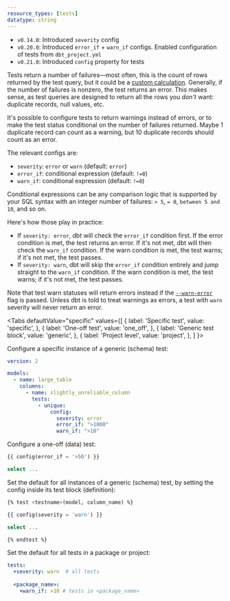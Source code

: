 ```yaml
---
resource_types: [tests]
datatype: string
---
```


<Changelog>

* `v0.14.0`: Introduced `severity` config
* `v0.20.0`: Introduced `error_if` + `warn_if` configs. Enabled configuration of tests from `dbt_project.yml`
* `v0.21.0`: Introduced `config` property for tests

</Changelog>

Tests return a number of failures—most often, this is the count of rows returned by the test query, but it could be a [custom calculation](resource-configs/fail_calc). Generally, if the number of failures is nonzero, the test returns an error. This makes sense, as test queries are designed to return all the rows you _don't_ want: duplicate records, null values, etc.

It's possible to configure tests to return warnings instead of errors, or to make the test status conditional on the number of failures returned. Maybe 1 duplicate record can count as a warning, but 10 duplicate records should count as an error.

The relevant configs are:
- `severity`: `error` or `warn` (default: `error`)
- `error_if`: conditional expression (default: `!=0`)
- `warn_if`: conditional expression (default: `!=0`)

Conditional expressions can be any comparison logic that is supported by your SQL syntax with an integer number of failures: `> 5`, `= 0`, `between 5 and 10`, and so on.

Here's how those play in practice:
- If `severity: error`, dbt will check the `error_if` condition first. If the error condition is met, the test returns an error. If it's not met, dbt will then check the `warn_if` condition. If the warn condition is met, the test warns; if it's not met, the test passes.
- If `severity: warn`, dbt will skip the `error_if` condition entirely and jump straight to the `warn_if` condition. If the warn condition is met, the test warns; if it's not met, the test passes.

Note that test warn statuses will return errors instead if the [`--warn-error`](global-cli-flags#warnings-as-errors) flag is passed. Unless dbt is told to treat warnings as errors, a test with `warn` severity will never return an error.

<Tabs
  defaultValue="specific"
  values={[
    { label: 'Specific test', value: 'specific', },
    { label: 'One-off test', value: 'one_off', },
    { label: 'Generic test block', value: 'generic', },
    { label: 'Project level', value: 'project', },
  ]
}>

<TabItem value="specific">

Configure a specific instance of a generic (schema) test:

<File name='models/<filename>.yml'>

```yaml
version: 2

models:
  - name: large_table
    columns:
      - name: slightly_unreliable_column
        tests:
          - unique:
              config:
                severity: error
                error_if: ">1000"
                warn_if: ">10"
```

</File>

</TabItem>

<TabItem value="one_off">

Configure a one-off (data) test:

<File name='tests/<filename>.sql'>

```sql
{{ config(error_if = '>50') }}

select ...
```

</File>

</TabItem>

<TabItem value="generic">

Set the default for all instances of a generic (schema) test, by setting the config inside its test block (definition):

<File name='macros/<filename>.sql'>

```sql
{% test <testname>(model, column_name) %}

{{ config(severity = 'warn') }}

select ...

{% endtest %}
```

</File>

</TabItem>

<TabItem value="project">

Set the default for all tests in a package or project:

<File name='dbt_project.yml'>

```yaml
tests:
  +severity: warn  # all tests
  
  <package_name>:
    +warn_if: >10 # tests in <package_name>
```

</File>

</TabItem>

</Tabs>
